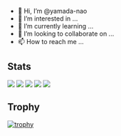 - 👋 Hi, I’m @yamada-nao
- 👀 I’m interested in ...
- 🌱 I’m currently learning ...
- 💞️ I’m looking to collaborate on ...
- 📫 How to reach me ...
## Stats
<!---![](http://github-profile-summary-cards.vercel.app/api/cards/profile-details?username=yamada-nao&theme=gruvbox)--->
![](http://github-profile-summary-cards.vercel.app/api/cards/profile-details?username=yamada-nao&theme=2077)
![](http://github-profile-summary-cards.vercel.app/api/cards/repos-per-language?username=yamada-nao&theme=2077)
![](http://github-profile-summary-cards.vercel.app/api/cards/most-commit-language?username=yamada-nao&theme=2077)
![](http://github-profile-summary-cards.vercel.app/api/cards/stats?username=yamada-nao&theme=2077)
![](http://github-profile-summary-cards.vercel.app/api/cards/productive-time?username=yamada-nao&theme=2077&utcOffset=9)

## Trophy
[![trophy](https://github-profile-trophy.vercel.app/?username=yamada-nao&theme=onedark)](https://github.com/ryo-ma/github-profile-trophy)

<!---
yamada-nao/yamada-nao is a ✨ special ✨ repository because its `README.md` (this file) appears on your GitHub profile.
You can click the Preview link to take a look at your changes.
--->
